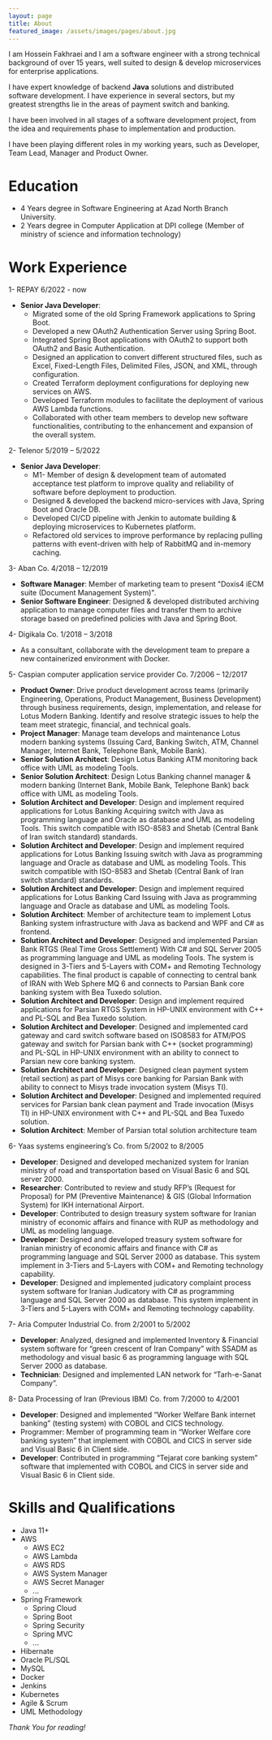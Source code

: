 ```yaml
---
layout: page
title: About
featured_image: /assets/images/pages/about.jpg
---
```


I am Hossein Fakhraei and I am a software engineer with a strong technical background of over 15 years, well suited to design & develop microservices for enterprise applications.

I have expert knowledge of backend **Java** solutions and distributed software development. I have experience in several sectors, but my greatest strengths lie in the areas of payment switch and banking. 

I have been involved in all stages of a software development project, from the idea and requirements phase to implementation and production. 

I have been playing different roles in my working years, such as Developer, Team Lead, Manager and Product Owner.

# Education
* 4 Years degree in Software Engineering at Azad North Branch University.
* 2 Years degree in Computer Application at DPI college (Member of ministry of science and information technology)

# Work Experience
1- REPAY 6/2022 - now
  * **Senior Java Developer**: 
    * Migrated some of the old Spring Framework applications to Spring Boot.
    * Developed a new OAuth2 Authentication Server using Spring Boot.
    * Integrated Spring Boot applications with OAuth2 to support both OAuth2 and Basic Authentication.
    * Designed an application to convert different structured files, such as Excel, Fixed-Length Files, Delimited Files, JSON, and XML, through configuration.
    * Created Terraform deployment configurations for deploying new services on AWS.
    * Developed Terraform modules to facilitate the deployment of various AWS Lambda functions.
    * Collaborated with other team members to develop new software functionalities, contributing to the enhancement and expansion of the overall system.

2- Telenor 5/2019 – 5/2022
  * **Senior Java Developer**: 
    * M1- Member of design & development team of automated acceptance test platform to improve quality and reliability of software before deployment to production.
    * Designed & developed the backend micro-services with Java, Spring Boot and Oracle DB.
    * Developed CI/CD pipeline with Jenkin to automate building & deploying microservices to Kubernetes platform.
    * Refactored old services to improve performance by replacing pulling patterns with event-driven with help of RabbitMQ and in-memory caching.

3- Aban Co.  4/2018 – 12/2019
  * **Software Manager**: Member of marketing team to present "Doxis4 iECM suite (Document Management System)".
  * **Senior Software Engineer**: Designed & developed distributed archiving application to manage computer files and transfer them to archive storage based on predefined policies with Java and Spring Boot.

4- Digikala Co.  1/2018 – 3/2018
  * As a consultant, collaborate with the development team to prepare a new containerized environment with Docker.

5- Caspian computer application service provider Co. 7/2006 – 12/2017
  * **Product Owner**: Drive product development across teams (primarily Engineering, Operations, Product Management, Business Development) through business requirements, design, implementation, and release for Lotus Modern Banking. Identify and resolve strategic issues to help the team meet strategic, financial, and technical goals.
  * **Project Manager**: Manage team develops and maintenance Lotus modern banking systems (Issuing Card, Banking Switch, ATM, Channel Manager, Internet Bank, Telephone Bank, Mobile Bank).
  * **Senior Solution Architect**: Design Lotus Banking ATM monitoring back office with UML as modeling Tools.
  * **Senior Solution Architect**: Design Lotus Banking channel manager & modern banking (Internet Bank, Mobile Bank, Telephone Bank) back office with UML as modeling Tools.
  * **Solution Architect and Developer**: Design and implement required applications for Lotus Banking Acquiring switch with Java as programming language and Oracle as database and UML as modeling Tools. This switch compatible with ISO-8583 and Shetab (Central Bank of Iran switch standard) standards.
  * **Solution Architect and Developer**: Design and implement required applications for Lotus Banking Issuing switch with Java as programming language and Oracle as database and UML as modeling Tools. This switch compatible with ISO-8583 and Shetab (Central Bank of Iran switch standard) standards.
  * **Solution Architect and Developer**: Design and implement required applications for Lotus Banking Card Issuing with Java as programming language and Oracle as database and UML as modeling Tools.
  * **Solution Architect**: Member of architecture team to implement Lotus Banking system infrastructure with Java as backend and WPF and C# as frontend.
  * **Solution Architect and Developer**: Designed and implemented Parsian Bank RTGS (Real Time Gross Settlement) With C# and SQL Server 2005 as programming language and UML as modeling Tools. The system is designed in 3-Tiers and 5-Layers with COM+ and Remoting Technology capabilities. The final product is capable of connecting to central bank of IRAN with Web Sphere MQ 6 and connects to Parsian Bank core banking system with Bea Tuxedo solution.
  * **Solution Architect and Developer**: Design and implement required applications for Parsian RTGS System in HP-UNIX environment with C++ and PL-SQL and Bea Tuxedo solution.
  * **Solution Architect and Developer**: Designed and implemented card gateway and card switch software based on ISO8583 for ATM/POS gateway and switch for Parsian bank with C++ (socket programming) and PL-SQL in HP-UNIX environment with an ability to connect to Parsian new core banking system.
  * **Solution Architect and Developer**: Designed clean payment system (retail section) as part of Misys core banking for Parsian Bank with ability to connect to Misys trade invocation system (Misys TI).
  * **Solution Architect and Developer**: Designed and implemented required services for Parsian bank clean payment and Trade invocation (Misys TI) in HP-UNIX environment with C++ and PL-SQL and Bea Tuxedo solution.
  * **Solution Architect**: Member of Parsian total solution architecture team

6- Yaas systems engineering’s Co. from 5/2002 to 8/2005
  * **Developer**: Designed and developed mechanized system for Iranian ministry of road and transportation based on Visual Basic 6 and SQL server 2000.
  * **Researcher**: Contributed to review and study RFP’s (Request for Proposal) for PM (Preventive Maintenance) & GIS (Global Information System) for IKH international Airport.
  * **Developer**: Contributed to design treasury system software for Iranian ministry of economic affairs and finance with RUP as methodology and UML as modeling language.
  * **Developer**: Designed and developed treasury system software for Iranian ministry of economic affairs and finance with C# as programming language and SQL Server 2000 as database. This system implement in 3-Tiers and 5-Layers with COM+ and Remoting technology capability.
  * **Developer**: Designed and implemented judicatory complaint process system software for Iranian Judicatory with C# as programming language and SQL Server 2000 as database. This system implement in 3-Tiers and 5-Layers with COM+ and Remoting technology capability.

7- Aria Computer Industrial Co. from 2/2001 to 5/2002

  * **Developer**: Analyzed, designed and implemented Inventory & Financial system software for “green crescent of Iran Company” with SSADM as methodology and visual basic 6 as programming language with SQL Server 2000 as database.
  * **Technician**: Designed and implemented LAN network for “Tarh-e-Sanat Company”.

8- Data Processing of Iran (Previous IBM) Co. from 7/2000 to 4/2001
  * **Developer**: Designed and implemented “Worker Welfare Bank internet banking” (testing system) with COBOL and CICS technology.
  * Programmer: Member of programming team in “Worker Welfare core banking system” that implement with COBOL and CICS in server side and Visual Basic 6 in Client side.
  * **Developer**: Contributed in programming “Tejarat core banking system” software that implemented with COBOL and CICS in server side and Visual Basic 6 in Client side.

# Skills and Qualifications
* Java 11+
* AWS
  * AWS EC2
  * AWS Lambda
  * AWS RDS
  * AWS System Manager
  * AWS Secret Manager
  * ...  
* Spring Framework    
  * Spring Cloud
  * Spring Boot
  * Spring Security
  * Spring MVC
  * ...
* Hibernate 
* Oracle PL/SQL
* MySQL
* Docker
* Jenkins
* Kubernetes 	
* Agile & Scrum
* UML Methodology  

*Thank You for reading!*
